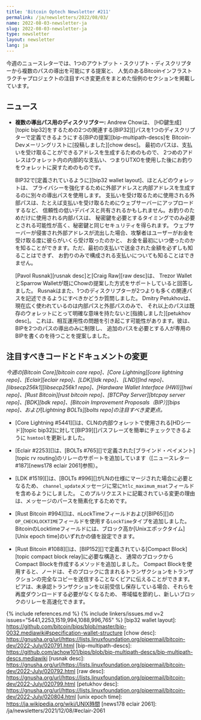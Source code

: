 ```yaml
---
title: 'Bitcoin Optech Newsletter #211'
permalink: /ja/newsletters/2022/08/03/
name: 2022-08-03-newsletter-ja
slug: 2022-08-03-newsletter-ja
type: newsletter
layout: newsletter
lang: ja
---
```

今週のニュースレターでは、1つのアウトプット・スクリプト・ディスクリプターから複数のパスの導出を可能にする提案と、
人気のあるBitcoinインフラストラクチャプロジェクトの注目すべき変更点をまとめた恒例のセクションを掲載しています。

## ニュース

- **<!--multiple-derivation-path-descriptors-->複数の導出パス用のディスクリプター:** Andrew Chowは、
  [HD鍵生成][topic bip32]をするための2つの関連する[BIP32][]パスを1つのディスクリプターで定義できるようにする[BIPの提案][bip-multipath-descs]を
  Bitcoin-Devメーリングリストに[投稿しました][chow desc]。
  最初のパスは、支払いを受け取ることができるアドレスを生成するためのもので、
  2つめのアドレスはウォレット内の内部的な支払い、つまりUTXOを使用した後にお釣りをウォレットに戻すためのものです。

  BIP32で[定義されているように][bip32 wallet layout]、ほとんどのウォレットは、
  プライバシーを強化するために外部アドレスと内部アドレスを生成するのに別々の導出パスを使用します。
  支払いを受け取るために使用される外部パスは、たとえば支払いを受け取るためにウェブサーバーにアップロードするなど、
  信頼性の低いデバイスと共有されるかもしれません。お釣りのためだけに使用される内部パスは、
  秘密鍵を必要とするタイミングでのみ必要とされる可能性が高く、秘密鍵と同じセキュリティを得られます。
  ウェブサーバーが侵害され外部アドレスが流出した場合、攻撃者はユーザーがお金を受け取る度に彼らがいくら受け取ったのかと、
  お金を最初にいつ使ったのかを知ることができます。ただ、最初の支払いで送金された金額を必ずしも知ることはできず、
  お釣りのみで構成される支払いについても知ることはできません。

  [Pavol Rusnak][rusnak desc]と[Craig Raw][raw desc]は、
  Trezor WalletとSparrow Walletが既にChowの提案した方式をサポートしていると回答しました。
  Rusnakはまた、1つのディスクリプターが2つよりも多くの関連パスを記述できるようにすべきかどうか質問しました。
  Dmitry Petukhovは、現在広く使われているのは内部パスと外部パスのみで、
  それ以上のパスは既存のウォレットにとって明確な意味を持たないと[指摘しました][petukhov desc]。
  これは、相互運用性の問題を引き起こす可能性があります。彼は、BIPを2つのパスの導出のみに制限し、
  追加のパスを必要とする人が専用のBIPを書くのを待つことを提案しました。

## 注目すべきコードとドキュメントの変更

*今週の[Bitcoin Core][bitcoin core repo]、[Core
Lightning][core lightning repo]、[Eclair][eclair repo]、[LDK][ldk repo]、
[LND][lnd repo]、[libsecp256k1][libsecp256k1 repo]、[Hardware Wallet
Interface (HWI)][hwi repo]、[Rust Bitcoin][rust bitcoin repo]、[BTCPay
Server][btcpay server repo]、[BDK][bdk repo]、[Bitcoin Improvement
Proposals（BIP）][bips repo]、および[Lightning BOLTs][bolts repo]の注目すべき変更点。*

- [Core Lightning #5441][]は、CLNの内部ウォレットで使用される[HDシード][topic bip32]に対して[BIP39][]パスフレーズを簡単にチェックできるように
  `hsmtool`を更新しました。

- [Eclair #2253][]は、[BOLTs #765][]で定義された[ブラインド・ペイメント][topic rv routing]のリレーのサポートを追加しています（[ニュースレター #187][news178 eclair 2061]参照）。

- [LDK #1519][]は、[BOLTs #996][]がLNの仕様にマージされた場合に必要となるため、
  `channel_update`メッセージに常に`htlc_maximum_msat`フィールドを含めるようにしました。
  このプルリクエストに記載されている変更の理由は、メッセージのパースを簡素化するためです。

- [Rust Bitcoin #994][]は、nLockTimeフィールドおよび[BIP65][]の`OP_CHECKLOCKTIME`フィールドを使用する`LockTime`タイプを追加しました。
  BitcoinのLocktimeフィールドには、ブロック高か[Unixエポックタイム][Unix epoch time]のいずれかの値を設定できます。

- [Rust Bitcoin #1088][]は、[BIP152][]で定義されている[Compact Block][topic compact block relay]に必要な構造と、
  通常のブロックからCompact Blockを作成するメソッドを追加しました。
  Compact Blockを使用すると、ノードは、そのブロックに含まれるトランザクションをトランザクションの完全なコピーを送信することなくピアに伝えることができます。
  ピアは、未承認トランザクションを以前受信し保存している場合、それらを再度ダウンロードする必要がなくなるため、
  帯域幅を節約し、新しいブロックのリレーを高速化できます。

{% include references.md %}
{% include linkers/issues.md v=2 issues="5441,2253,1519,994,1088,996,765" %}
[bip32 wallet layout]: https://github.com/bitcoin/bips/blob/master/bip-0032.mediawiki#specification-wallet-structure
[chow desc]: https://gnusha.org/url/https://lists.linuxfoundation.org/pipermail/bitcoin-dev/2022-July/020791.html
[bip-multipath-descs]: https://github.com/achow101/bips/blob/bip-multipath-descs/bip-multipath-descs.mediawiki
[rusnak desc]: https://gnusha.org/url/https://lists.linuxfoundation.org/pipermail/bitcoin-dev/2022-July/020792.html
[raw desc]: https://gnusha.org/url/https://lists.linuxfoundation.org/pipermail/bitcoin-dev/2022-July/020799.html
[petukhov desc]: https://gnusha.org/url/https://lists.linuxfoundation.org/pipermail/bitcoin-dev/2022-July/020804.html
[unix epoch time]: https://ja.wikipedia.org/wiki/UNIX時間
[news178 eclair 2061]: /ja/newsletters/2021/12/08/#eclair-2061
